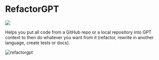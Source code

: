 # RefactorGPT

[![](https://licensebuttons.net/p/zero/1.0/88x31.png)](https://creativecommons.org/publicdomain/zero/1.0/)

Helps you put all code from a GitHub repo or a local repository into GPT context to then do whatever you want from it (refactor, rewrite in another language, create tests or docs).

![refactorgpt](https://user-images.githubusercontent.com/7863230/232973411-6fd02edc-e15e-4fa6-b361-c553a9a89a02.gif)
